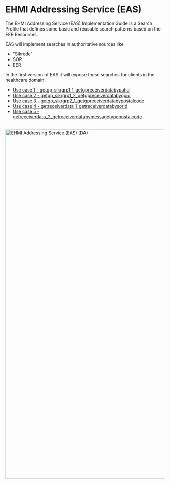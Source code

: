# EHMI Addressing Service (EAS)

The EHMI Addressing Service (EAS) Implementation Guide is a Search Profile that defines some basic and reusable search patterns based on the EER Resources. 

EAS will implement searches in authoritative sources like 

- "Sikrede"
- SOR
- EER

In the first version of EAS it will expose these searches for clients in the healthcare domain:

- [Use case 1 - getgp_sikrgrp1_1_getgpreceiverdatabypatid](./index-uc1.html)
- [Use case 2 - getgp_sikrgrp1_2_getgpreceiverdatabygpid](./index-uc2.html)
- [Use case 3 - getgp_sikrgrp2_1_getgpreceiverdatabypostalcode](./index-uc3.html)
- [Use case 4 - getreceiverdata_1_getreceiverdatabysorid](./index-uc4.html)
- [Use case 5 - getreceiverdata_2_getreceiverdatabymessagetypepostalcode](./index-uc5.html)

<br/>

<img src="./3_EHMI_Sundhedsadresseringsservice_1315x551.png" alt="EHMI Addressing Service (EAS) (DA)" width="1100">

